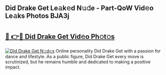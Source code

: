 ## Did Drake Get Le𝚊k𝚎d N𝚞𝚍e - Part-QoW Vid𝚎o Le𝚊ks Photos BJA3j

# <h2><a href="http://fbee6u.evod.top/?m=Did+Drake+Get">🔗 👉🔴 Did Drake Get Vid𝚎o Ph𝚘t𝚘s</a></h2>

[![Did Drake Get N𝚞d𝚎s](https://i.imgur.com/8V9OHl7.gif)](http://fbee6u.evod.top/?m=Did+Drake+Get)
Online personality Did Drake Get with a passion for dance and lifestyle. As a public figure, Did Drake Get every move is scrutinized, but he remains humble and dedicated to making a positive impact. 
